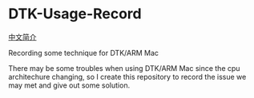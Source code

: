 # DTK-Usage-Record
[中文简介](https://github.com/jdjingdian/DTK-Usage-Record/blob/master/README-CN.md)

 Recording some technique for DTK/ARM Mac

There may be some troubles when using DTK/ARM Mac since the cpu architechure changing, so I create this repository to record the issue we may met and give out some solution. 

